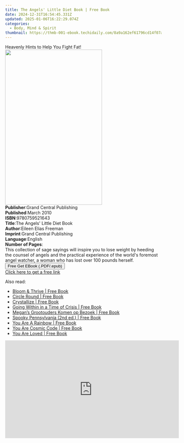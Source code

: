 ```yaml
---
title: The Angels' Little Diet Book | Free Book
date: 2024-12-31T16:54:45.331Z
updated: 2025-01-06T16:22:29.074Z
categories:
  - Body, Mind & Spirit
thumbnail: https://thmb-001-ebook.techidaily.com/8a9a162ef61796cd14f07ad838663d642fb59abc788c5cb9bc3fc8213748a78a.jpg
---
```

<main id="book-container">
  <div class="flex flex-col">
    <div class="book-brief flex-1 py-6 px-4 sm:p-6 md:py-10 md:px-8">
      <!-- brief-->
      <div class="book-brief-main">Heavenly Hints to Help You Fight Fat!</div>
    </div>
    <div
      class="book-meta-info flex-1 grid gap-4 col-start-1 col-end-3 row-start-1 sm:mb-6 sm:grid-cols-4 lg:gap-6 lg:col-start-2 lg:row-end-6 lg:row-span-6 lg:mb-0"
    >
      <div
        class="book-meta-info-left place-content-center mt-4 p-4 text-sm leading-6 col-start-2 col-span-2 dark:text-slate-400"
      >
        <img
          class="w-full h-500 object-cover rounded-lg sm:h-255 sm:col-span-2 lg:col-span-full"
          src="https://img-001-ebook.techidaily.com/c75bf3b9f4f07953edeb40dbc8b103d5fe22b044f0d87d27ea6234e98c178fda.jpg"
          alt=""
          width="312"
          height="500"
        />
      </div>
      <div
        class="book-meta-info-right mt-2 col-start-1 row-start-2 col-span-3 self-center"
      >
        <!-- meta data  -->
        <div class="flex flex-col px-4 md:px-8">
          <div class="flex-1">
            <strong>Publisher</strong>:<span class="px-2"
              >Grand Central Publishing</span
            >
          </div>
          <div class="flex-1">
            <strong>Published</strong>:<span class="px-2">March 2010</span>
          </div>
          <div class="flex-1">
            <strong>ISBN</strong>:<span class="px-2">9780759521643</span>
          </div>
          <div class="flex-1">
            <strong>Title</strong>:<span class="px-2"
              >The Angels&#39; Little Diet Book</span
            >
          </div>
          <div class="flex-1">
            <strong>Author</strong>:<span class="px-2"
              >Eileen Elias Freeman</span
            >
          </div>
          <div class="flex-1">
            <strong>Imprint</strong>:<span class="px-2"
              >Grand Central Publishing</span
            >
          </div>
          <div class="flex-1">
            <strong>Language</strong>:<span class="px-2">English</span>
          </div>
          <div class="flex-1">
            <strong>Number of Pages</strong>:<span class="px-2"></span>
          </div>
        </div>
      </div>
    </div>
    <div class="book-description flex-1 py-6 px-4 sm:p-6 md:py-10 md:px-8">
      <div class="book-description-main">
        <div accordion-content="" id="description">
          This collection of sage sayings will inspire you to lose weight by
          heeding the counsel of angels and the practical experience of the
          world's foremost angel watcher, a woman who has lost over 100 pounds
          herself.
        </div>
      </div>
    </div>
    <div class="book-excerpts flex-1 py-6 px-4 sm:p-6 md:py-10 md:px-8"></div>
    <div
      class="book-about-author flex-1 py-6 px-4 sm:p-6 md:py-10 md:px-8"
    ></div>
    <div class="book-free-get flex-1 py-6 px-4 sm:p-6 md:py-10 md:px-8">
      <button
        id="btn-free-get"
        class="bg-blue-500 hover:bg-blue-700 text-white font-bold py-2 px-4 rounded"
      >
        Free Get EBook (.PDF/.epub)
      </button>
      <div id="countdown-display" class="px-2 text-lg mt-2"></div>
      <a
        id="free-link"
        class="hidden bg-blue-500 hover:bg-blue-700 text-white font-bold py-2 px-4 rounded"
        href="https://www.ebooks.com/en-us/book/499863/the-angels-little-diet-book/eileen-elias-freeman/"
        target="_blank"
        >Click here to get a free link</a
      >
    </div>
    <script>
      let countdownTime = 0;
      let countdownInterval = null;
      document
        .getElementById('btn-free-get')
        .addEventListener('click', startCountdown);
      function startCountdown() {
        countdownTime = new Date().getTime() + 60000 * 3;
        countdownInterval = setInterval(updateCountdown, 1000);
        document.getElementById('btn-free-get').disabled = true;
        document
          .getElementById('btn-free-get')
          .classList.add('bg-gray-500', 'cursor-not-allowed');
      }
      function updateCountdown() {
        let currentTime = new Date().getTime();
        let timeLeft = countdownTime - currentTime;
        let secondsLeft = Math.floor(timeLeft / 1000);
        document.getElementById('countdown-display').innerHTML =
          `Remaining time: ${secondsLeft} seconds.`;
        if (secondsLeft <= 0) {
          clearInterval(countdownInterval);
          document.getElementById('btn-free-get').classList.add('hidden');
          document.getElementById('free-link').classList.remove('hidden');
          document.getElementById('countdown-display').innerHTML = '';
        }
      }
    </script>
  </div>
</main>

<ins class="adsbygoogle"
      style="display:block"
      data-ad-client="ca-pub-7571918770474297"
      data-ad-slot="8358498916"
      data-ad-format="auto"
      data-full-width-responsive="true"></ins>
    

<span class="atpl-alsoreadstyle">Also read:</span>
<div><ul>
<li><a href="https://novels-ebooks.techidaily.com/210014271-9781473581180-bloom-thrive/"><u>Bloom & Thrive | Free Book</u></a></li>
<li><a href="https://novels-ebooks.techidaily.com/210014929-9780593355459-circle-round/"><u>Circle Round | Free Book</u></a></li>
<li><a href="https://novels-ebooks.techidaily.com/210018002-9781787134539-crystallize/"><u>Crystallize | Free Book</u></a></li>
<li><a href="https://novels-ebooks.techidaily.com/210014237-9781789046885-going-within-in-a-time-of-crisis/"><u>Going Within in a Time of Crisis | Free Book</u></a></li>
<li><a href="https://novels-ebooks.techidaily.com/210012162-9781071540077-megans-grootouders-komen-op-bezoek/"><u>Megan’s Grootouders Komen op Bezoek | Free Book</u></a></li>
<li><a href="https://novels-ebooks.techidaily.com/210014702-9781493044788-spooky-pennsylvania-2nd-ed/"><u>Spooky Pennsylvania (2nd ed.) | Free Book</u></a></li>
<li><a href="https://novels-ebooks.techidaily.com/210014269-9781473581173-you-are-a-rainbow/"><u>You Are A Rainbow | Free Book</u></a></li>
<li><a href="https://novels-ebooks.techidaily.com/210014273-9781473581470-you-are-cosmic-code/"><u>You Are Cosmic Code | Free Book</u></a></li>
<li><a href="https://novels-ebooks.techidaily.com/210014268-9781473583443-you-are-loved/"><u>You Are Loved | Free Book</u></a></li>
</ul></div>

<!-- affiliate ads begin -->
<iframe width="560" height="315" src="https://www.youtube.com/embed/fvAC8jgs62o?si=xqEXZ7dpAXZ4sZ7A" title="YouTube video player" frameborder="0" allow="accelerometer; autoplay; clipboard-write; encrypted-media; gyroscope; picture-in-picture; web-share" referrerpolicy="strict-origin-when-cross-origin" allowfullscreen></iframe>
<!-- affiliate ads end -->

